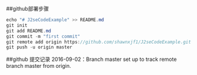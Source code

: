 ##github部署步骤
```java
echo "# J2seCodeExample" >> README.md
git init
git add README.md
git commit -m "first commit"
git remote add origin https://github.com/shawnxjf1/J2seCodeExample.git
git push -u origin master
```

##github 提交记录
2016-09-02：Branch master set up to track remote branch master from origin.